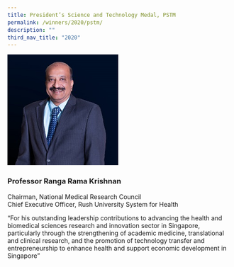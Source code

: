 ```yaml
---
title: President’s Science and Technology Medal, PSTM
permalink: /winners/2020/pstm/
description: ""
third_nav_title: "2020"
---
```

![Professor Ranga Rama Krishnan](/images/Winners/2020/PSTM-Prof%20Ranga.jpg)
### **Professor Ranga Rama Krishnan**
Chairman, National Medical Research Council  
Chief Executive Officer, Rush University System for Health  

  

“For his outstanding leadership contributions to advancing the health and biomedical sciences research and innovation sector in Singapore, particularly through the strengthening of academic medicine, translational and clinical research, and the promotion of technology transfer and entrepreneurship to enhance health and support economic development in Singapore”
